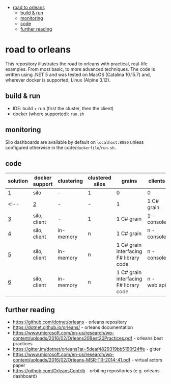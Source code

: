 - [road to orleans](#road-to-orleans)
  - [build & run](#build--run)
  - [monitoring](#monitoring)
  - [code](#code)
  - [further reading](#further-reading)

# road to orleans

This repository illustrates the road to orleans with practical, real-life examples. From most basic, to more advanced techniques. The code is written using .NET 5 and was tested on MacOS (Catalina 10.15.7) and, wherever docker is supported, Linux (Alpine 3.12).

## build & run

* IDE: build + run (first the cluster, then the client)
* docker (where supported): `run.sh`

## monitoring

Silo dashboards are available by default on `localhost:8080` unless configured otherwise in the code/`dockerfile`/`run.sh`.

## code

| solution | docker support | clustering | clustered silos | grains | clients |
| --- | --- | --- | --- | --- | --- |
| [1](tree/solution1/1/readme.md) | silo | - | 1 | 0 | 0 |
<!-- | [2](tree/solution2/2/readme.md) | - | - | 1 | 1 C# grain | 1 - console |
| [3](tree/solution3/3/readme.md) | silo, client | - | 1 | 1 C# grain | 1 - console |
| [4](tree/solution4/4/readme.md) | silo, client | in-memory | n | 1 C# grain | n - console |
| [5](tree/solution5/5/readme.md) | silo, client | in-memory | n | 1 C# grain interfacing F# library code | n - console |
| [6](tree/solution6/6/readme.md) | silo, client | in-memory | n | 1 C# grain interfacing F# library code | n - web api | -->

## further reading

* https://github.com/dotnet/orleans - orleans repository
* https://dotnet.github.io/orleans/ - orleans documentation
* https://www.microsoft.com/en-us/research/wp-content/uploads/2016/02/Orleans20Best20Practices.pdf - orleans best practices
* https://gitter.im/dotnet/orleans?at=5deaf4829319bb5190f24ffe - gitter
* https://www.microsoft.com/en-us/research/wp-content/uploads/2016/02/Orleans-MSR-TR-2014-41.pdf - virtual actors paper
* https://github.com/OrleansContrib - orbiting repositories (e.g. orleans dashboard)
